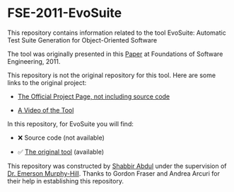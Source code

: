 # FSE-2011-EvoSuite

This repository contains information related to the tool EvoSuite: Automatic Test Suite Generation for Object-Oriented Software

The tool was originally presented in this [Paper](http://dl.acm.org/citation.cfm?doid=2025113.2025179) at Foundations of Software Engineering, 2011.

This repository is not the original repository for this tool. Here are some links to the original project:

+ [The Official Project Page, not including source code](www.evosuite.org)
- [A Video of the Tool](https://www.youtube.com/watch?v=R0K6VGhqbqg)

In this repository, for EvoSuite you will find:

+ :x: Source code (not available)
- :white_check_mark: [The original tool](http://www.evosuite.org/files/evosuite-1.0.1.jar) (available) 

This repository was constructed by [Shabbir Abdul](https://github.com/shabbirabdul) under the supervision of [Dr. Emerson Murphy-Hill](https://github.com/CaptainEmerson). Thanks to Gordon Fraser and Andrea Arcuri for their help in establishing this repository.
